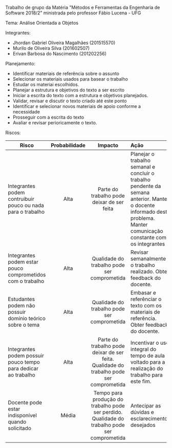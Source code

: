 ﻿Trabalho de grupo da Matéria "Métodos e Ferramentas  da Engenharia de Software 2018/2" ministrada pelo professor Fábio Lucena - UFG

Tema: Análise Orientada a Objetos

Integrantes: 

- Jhordan Gabriel Oliveira Magalhães (201515570)
- Murilo de Oliveira Silva (201602507)
- Erivan Barbosa do Nascimento (201202256)

Planejamento:
* Identificar materiais de referência sobre o assunto
* Selecionar os materiais usados para basear o trabalho
* Estudar os materiai escolhidos.
* Planejar a estrutura e objetivos do texto a ser escrito
* Iniciar a escrita do texto com a estrutura e objetivos planejados.
* Validar, revisar e discutir o texto criado até este ponto
* Identificar e selecionar novos materiais de apoio conforme a necessidade
* Prosseguir com a escrita do texto
* Avaliar e revisar perioricamente o texto.


Riscos:

| Risco         | Probabilidade | Impacto           | Ação  |
| ------------- |:-------------:|:-------------:|:-----|
| Integrantes podem contruibuir pouco ou nada para o trabalho | Alta | Parte do trabalho pode deixar de ser feita | Planejar o trabalho semanal e concluir o trabalho pendente da semana anterior. Manter o docente informado deste problema. Manter comunicação constante com os integrantes |
| Integrantes podem estar pouco comprometidos com o trabalho | Alta |Qualidade do trabalho pode ser comprometida | Revisar semanalmente o trabalho realizado. Obter feedback do docente. |
| Estudantes podem não possuir domínio teórico sobre o tema | Alta |Qualidade do trabalho pode ser comprometida | Embasar e referênciar o texto com os materiais de referência. Obter feedback do docente. |
| Integrantes podem possuir pouco tempo para dedicar ao trabalho | Alta |Parte do trabalho pode deixar de ser feita. Qualidade do trabalho pode ser comprometida | Incentivar o uso integral do tempo de aula voltado para a realização do trabalho para este fim. |
| Docente pode estar indisponível quando solicitado | Média |Tempo para produção do trabalho pode ser perdido. Qualidade do trabalho pode ser comprometida | Antecipar as dúvidas e esclarecimentos desejados  |
